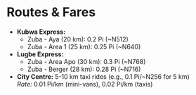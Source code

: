 # Routes & Fares
- **Kubwa Express:**  
  - Zuba - Aya (20 km): 0.2 Pi (~N512)  
  - Zuba - Area 1 (25 km): 0.25 Pi (~N640)  
- **Lugbe Express:**  
  - Zuba - Area Apo (30 km): 0.3 Pi (~N768)  
  - Zuba - Berger (28 km): 0.28 Pi (~N716)  
- **City Centre:** 5-10 km taxi rides (e.g., 0.1 Pi/~N256 for 5 km)  
*Rate:* 0.01 Pi/km (mini-vans), 0.02 Pi/km (taxis)
